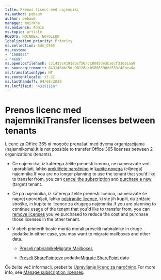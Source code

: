 ```yaml
---
title: Prenos licenc med najemniki
ms.author: pebaum
author: pebaum
manager: mnirkhe
ms.audience: Admin
ms.topic: article
ROBOTS: NOINDEX, NOFOLLOW
localization_priority: Priority
ms.collection: Adm_O365
ms.custom:
- "1500021"
- "4689"
ms.openlocfilehash: c31415c4191ebcf50acc8095de3ba6cf31661aa9
ms.sourcegitcommit: 843146bbf5de98126acb5808598dd533f40bea6a
ms.translationtype: HT
ms.contentlocale: sl-SI
ms.lasthandoff: 04/08/2020
ms.locfileid: "43191116"
---
```

# <a name="transfer-licenses-between-tenants"></a><span data-ttu-id="03692-102">Prenos licenc med najemniki</span><span class="sxs-lookup"><span data-stu-id="03692-102">Transfer licenses between tenants</span></span>

<span data-ttu-id="03692-103">Licenc za Office 365 ni mogoče prenašati med dvema organizacijama (najemnikoma).</span><span class="sxs-lookup"><span data-stu-id="03692-103">It is not possible to transfer Office 365 licenses between 2 organizations (tenants).</span></span> 

- <span data-ttu-id="03692-104">Če najemnika, iz katerega želite prenesti licenco, ne nameravate več uporabljati, lahko [prekličete naročnino](https://admin.microsoft.com/Adminportal/Home?source=applauncher#/subscriptions) in [kupite novega](https://products.office.com/compare-all-microsoft-office-products-b?rtc=1&activetab=tab:primaryr2) (ciljnega) najemnika.</span><span class="sxs-lookup"><span data-stu-id="03692-104">If you are no longer planning to use the tenant that you'd like to transfer from, you can [cancel the subscription](https://admin.microsoft.com/Adminportal/Home?source=applauncher#/subscriptions) and [purchase a new](https://products.office.com/compare-all-microsoft-office-products-b?rtc=1&activetab=tab:primaryr2) (target) tenant.</span></span>

- <span data-ttu-id="03692-105">Če pa najemnika, iz katerega želite prenesti licenco, nameravate še naprej uporabljati, lahko [odstranite licence,](https://docs.microsoft.com/microsoft-365/commerce/licenses/buy-licenses?view=o365-worldwide) ki ste jih kupili, da znižate stroške, in kupite te licence za drugega najemnika.</span><span class="sxs-lookup"><span data-stu-id="03692-105">If you are planning to continue usage of the tenant that you'd like to transfer from, you can [remove licenses](https://docs.microsoft.com/microsoft-365/commerce/licenses/buy-licenses?view=o365-worldwide) you've purchased to reduce the cost and purchase those licenses in the other tenant.</span></span>

- <span data-ttu-id="03692-106">V obeh primerih boste morda morali preseliti nabiralnike in druge podatke.</span><span class="sxs-lookup"><span data-stu-id="03692-106">In either case, you may want to migrate mailboxes and other data.</span></span>

    - [<span data-ttu-id="03692-107">Preseli nabiralnike</span><span class="sxs-lookup"><span data-stu-id="03692-107">Migrate Mailboxes</span></span>](https://docs.microsoft.com/Exchange/mailbox-migration/migrate-mailboxes-across-tenants)

    - <span data-ttu-id="03692-108">[Preseli SharePointove](https://aka.ms/modernSpoAdminCenter/CloudContentMigrations) podatke</span><span class="sxs-lookup"><span data-stu-id="03692-108">[Migrate SharePoint](https://aka.ms/modernSpoAdminCenter/CloudContentMigrations) data</span></span>

<span data-ttu-id="03692-109">Če želite več informacij, preberite [Upravljanje licenc za naročnino](https://docs.microsoft.com/microsoft-365/commerce/licenses/buy-licenses?view=o365-worldwide).</span><span class="sxs-lookup"><span data-stu-id="03692-109">For more info, see [Manage subscription licenses](https://docs.microsoft.com/microsoft-365/commerce/licenses/buy-licenses?view=o365-worldwide).</span></span>
